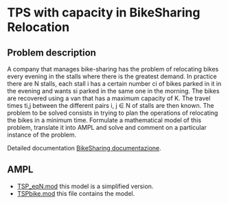 # TPS with capacity in BikeSharing Relocation

## Problem description

A company that manages bike-sharing has the problem of relocating bikes every evening in the stalls where there is the greatest demand. In practice there are N stalls, each stall i has a certain number ci of bikes parked in it in the evening and wants si parked in the same one in the morning. The bikes are recovered using a van that has a maximum capacity of K. The travel times ti,j between the different pairs i, j ∈ N of stalls are then known. The problem to be solved consists in trying to plan the operations of relocating the bikes in a minimum time. Formulate a mathematical model of this problem, translate it into AMPL and solve and comment on a particular instance of the problem.

Detailed documentation [BikeSharing documentazione](./BikeSharing-documentazione.pdf).

## AMPL 
- [TSP_eqN.mod](./TSP_eqN.mod) this model is a simplified version.
- [TSPbike.mod](./TSPbike.mod) this file contains the model.
